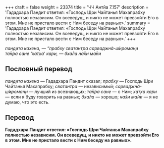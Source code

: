 +++
draft = false
weight = 23374
title = 'ЧЧ Антйа 7.157'
description = 'Гададхара Пандит ответил: «Господь Шри Чайтанья Махапрабху полностью независим. Он всеведущ, и никто не может превзойти Его в этом. Мне не пристало вести с Ним беседу на равных».'
summary = 'Гададхара Пандит ответил: «Господь Шри Чайтанья Махапрабху полностью независим. Он всеведущ, и никто не может превзойти Его в этом. Мне не пристало вести с Ним беседу на равных».'
+++

_пан̣д̣ита кахена, — “прабху сватантра сарваджн̃а-ш́ироман̣и  
та̄н̇ра сане ‘хат̣ха’ кари, — бха̄ла на̄хи ма̄ни_

## Пословный перевод

_пан̣д̣ита_ _кахена_ — Гададхара Пандит сказал; _прабху_ — Господь Шри Чайтанья Махапрабху; _сватантра_ — независимый; _сарваджн̃а_\-_ш́ироман̣и_ — лучший из всезнающих; _та̄н̇ра_ _сане_ — с Ним; _хат̣ха_ _кари_ — если я буду говорить на равных; _бха̄ла_ — хорошо; _на̄хи_ _ма̄ни_ — я не думаю, что это есть.

## Перевод

**Гададхара Пандит ответил: «Господь Шри Чайтанья Махапрабху полностью независим. Он всеведущ, и никто не может превзойти Его в этом. Мне не пристало вести с Ним беседу на равных».**
